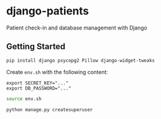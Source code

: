 # django-patients
Patient check-in and database management with Django

## Getting Started
```sh
pip install django psycopg2 Pillow django-widget-tweaks
```

Create `env.sh` with the following content:

```
export SECRET_KEY="..."
export DB_PASSWORD="..."
```

```sh
source env.sh
```

```sh
python manage.py createsuperuser
```